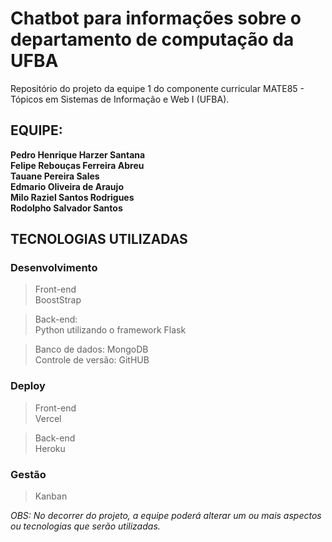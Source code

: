 



# Chatbot para informações sobre o departamento de computação da UFBA
Repositório do projeto da equipe 1 do componente curricular MATE85 - Tópicos em Sistemas de Informação e Web I (UFBA).

## EQUIPE:

**Pedro Henrique Harzer Santana**<br>
**Felipe Rebouças Ferreira Abreu**<br>
**Tauane Pereira Sales**<br>
**Edmario Oliveira de Araujo**<br>
**Milo Raziel Santos Rodrigues**<br>
**Rodolpho Salvador Santos**<br>

## TECNOLOGIAS UTILIZADAS

### Desenvolvimento

> Front-end <br>
> BoostStrap

> Back-end: <br>
> Python utilizando o framework Flask

>Banco de dados: MongoDB<br>
>Controle de versão: GitHUB

### Deploy

> Front-end <br>
> Vercel

> Back-end <br>
> Heroku


### Gestão

> Kanban


*OBS: No decorrer do projeto, a equipe poderá alterar um ou mais aspectos ou tecnologias que serão utilizadas.*
